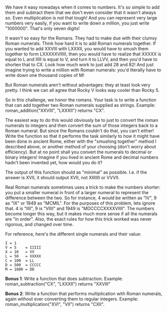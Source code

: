 We have it easy nowadays when it comes to numbers. It's so simple to add them and subtract them that we don't even consider that it wasn't always so. Even multiplication is not that tough! And you can represent very large numbers very easily, if you want to write down a million, you just write "1000000". That's only seven digits!

It wasn't so easy for the Romans. They had to make due with their clumsy Roman numerals. Think how hard it is to add Roman numerals together. If you wanted to add XXVIII with LXXXII, you would have to smush them together to form LXXXXXVIIIII, then you would have to realize that XXXXX is equal to L and IIIII is equal to V, and turn it to LLVV, and then you'd have to shorten that to CX. Look how much work to just add 28 and 82! And just imagine trying to write a million with Roman numerals: you'd literally have to write down one thousand copies of M!

But Roman numerals aren't without advantages: they at least look very pretty. I think we can all agree that Rocky V looks way cooler than Rocky 5. 

So in this challenge, we honor the romans. Your task is to write a function that can add together two Roman numerals supplied as strings. Example: roman_addition("XXVIII", "LXXXII") returns "CX". 

The easiest way to do this would obviously be to just to convert the roman numerals to integers and then convert the sum of those integers back to a Roman numeral. But since the Romans couldn't do that, you can't either! Write the function so that it performs the task similarly to how it might have been done in ancient Rome, either with the "smushing together" method I described above, or another method of your choosing (don't worry about efficiency). But at no point shall you convert the numerals to decimal or binary integers! Imagine if you lived in ancient Rome and decimal numbers hadn't been invented yet, how would you do it? 

The output of this function should as "minimal" as possible. I.e. if the answer is XVII, it should output XVII, not XIIIIIII or VVVII.

Real Roman numerals sometimes uses a trick to make the numbers shorter: you put a smaller numeral in front of a larger numeral to represent the difference between the two. So for instance, 4 would be written as "IV", 9 as "IX" or 1949 as "MCMIL". For the purposes of this problem, lets ignore that. 4 is "IIII", 9 is "VIIII" and 1949 is "MDCCCCXXXXVIIII". The numbers become longer this way, but it makes much more sense if all the numerals are "in order". Also, the exact rules for how this trick worked was never rigorous, and changed over time.

For reference, here's the different single numerals and their value:

    I = 1    
    V = 5    = IIIII    
    X = 10   = VV           
    L = 50   = XXXXX        
    C = 100  = LL           
    D = 500  = CCCCC         
    M = 1000 = DD            

**Bonus 1**: Write a function that does subtraction. Example: roman_subtraction("CX", "LXXXII") returns "XXVIII"

**Bonus 2**: Write a function that performs multiplication with Roman numerals, again without ever converting them to regular integers. Example: roman_multiplication("XVI", "VII") returns "CXII". 
